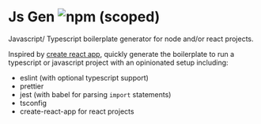 # Js Gen ![npm (scoped)](https://img.shields.io/npm/v/@ahdesigns/js-gen)

Javascript/ Typescript boilerplate generator for node and/or react projects.

Inspired by [create react app](https://github.com/facebook/create-react-app), quickly generate the boilerplate to run a typescript or javascript project with an opinionated setup including:  
- eslint (with optional typescript support)
- prettier
- jest (with babel for parsing `import` statements)
- tsconfig
- create-react-app for react projects
